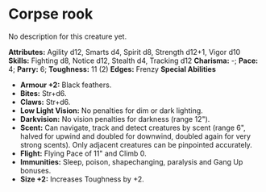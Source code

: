 # Corpse rook

No description for this creature yet.

**Attributes:** Agility d12, Smarts d4, Spirit d8, Strength d12+1, Vigor
d10
**Skills:** Fighting d8, Notice d12, Stealth d4, Tracking d12
**Charisma:** -; **Pace:** 4; **Parry:** 6; **Toughness:** 11 (2)
**Edges:** Frenzy
**Special Abilities**

- **Armour +2:** Black feathers.
- **Bites:** Str+d6.
- **Claws:** Str+d6.
- **Low Light Vision:** No penalties for dim or dark lighting.
- **Darkvision:** No vision penalties for darkness (range 12").
- **Scent:** Can navigate, track and detect creatures by scent (range
6", halved for upwind and doubled for downwind, doubled again for very
strong scents). Only adjacent creatures can be pinpointed accurately.
- **Flight:** Flying Pace of 11" and Climb 0.
- **Immunities:** Sleep, poison, shapechanging, paralysis and Gang Up
bonuses.
- **Size +2:** Increases Toughness by +2.
